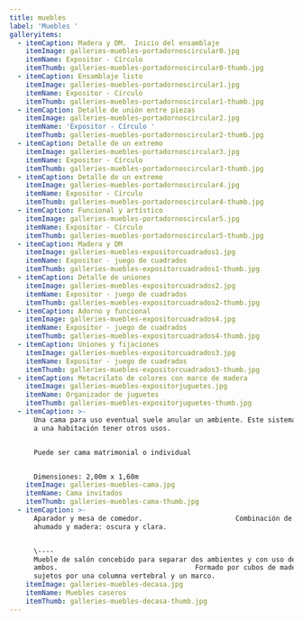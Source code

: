 ```yaml
---
title: muebles
label: 'Muebles '
galleryitems:
  - itemCaption: Madera y DM.  Inicio del ensamblaje
    itemImage: galleries-muebles-portadornoscircular0.jpg
    itemName: Expositor - Círculo
    itemThumb: galleries-muebles-portadornoscircular0-thumb.jpg
  - itemCaption: Ensamblaje listo
    itemImage: galleries-muebles-portadornoscircular1.jpg
    itemName: Expositor - Círculo
    itemThumb: galleries-muebles-portadornoscircular1-thumb.jpg
  - itemCaption: Detalle de unión entre piezas
    itemImage: galleries-muebles-portadornoscircular2.jpg
    itemName: 'Expositor - Círculo '
    itemThumb: galleries-muebles-portadornoscircular2-thumb.jpg
  - itemCaption: Detalle de un extremo
    itemImage: galleries-muebles-portadornoscircular3.jpg
    itemName: Expositor - Círculo
    itemThumb: galleries-muebles-portadornoscircular3-thumb.jpg
  - itemCaption: Detalle de un extremo
    itemImage: galleries-muebles-portadornoscircular4.jpg
    itemName: Expositor - Círculo
    itemThumb: galleries-muebles-portadornoscircular4-thumb.jpg
  - itemCaption: Funcional y artístico
    itemImage: galleries-muebles-portadornoscircular5.jpg
    itemName: Expositor - Círculo
    itemThumb: galleries-muebles-portadornoscircular5-thumb.jpg
  - itemCaption: Madera y DM
    itemImage: galleries-muebles-expositorcuadrados1.jpg
    itemName: Expositor - juego de cuadrados
    itemThumb: galleries-muebles-expositorcuadrados1-thumb.jpg
  - itemCaption: Detalle de uniones
    itemImage: galleries-muebles-expositorcuadrados2.jpg
    itemName: Expositor - juego de cuadrados
    itemThumb: galleries-muebles-expositorcuadrados2-thumb.jpg
  - itemCaption: Adorno y funcional
    itemImage: galleries-muebles-expositorcuadrados4.jpg
    itemName: Expositor - juego de cuadrados
    itemThumb: galleries-muebles-expositorcuadrados4-thumb.jpg
  - itemCaption: Uniones y fijaciones
    itemImage: galleries-muebles-expositorcuadrados3.jpg
    itemName: Expositor - juego de cuadrados
    itemThumb: galleries-muebles-expositorcuadrados3-thumb.jpg
  - itemCaption: Metacrilato de colores con marco de madera
    itemImage: galleries-muebles-expositorjuguetes.jpg
    itemName: Organizador de juguetes
    itemThumb: galleries-muebles-expositorjuguetes-thumb.jpg
  - itemCaption: >-
      Una cama para uso eventual suele anular un ambiente. Este sistema  permite
      a una habitación tener otros usos.


      Puede ser cama matrimonial o individual


      Dimensiones: 2,00m x 1,60m
    itemImage: galleries-muebles-cama.jpg
    itemName: Cama invitados
    itemThumb: galleries-muebles-cama-thumb.jpg
  - itemCaption: >-
      Aparador y mesa de comedor.                       Combinación de vidrio
      ahumado y madera: oscura y clara. 


      \----                                                               
      Mueble de salón concebido para separar dos ambientes y con uso desde
      ambos.                                  Formado por cubos de madera
      sujetos por una columna vertebral y un marco.
    itemImage: galleries-muebles-decasa.jpg
    itemName: Muebles caseros
    itemThumb: galleries-muebles-decasa-thumb.jpg
---
```


